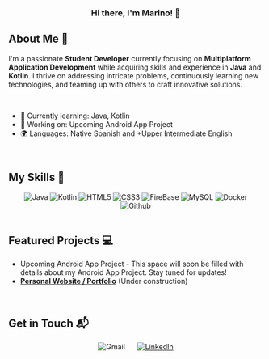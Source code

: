<div align="center">
  <h3>Hi there, I'm Marino! 👋</h3>
</div>



## About Me 🚀

I'm a passionate **Student Developer** currently focusing on **Multiplatform Application Development** while acquiring skills and experience in **Java** and **Kotlin**. I thrive on addressing intricate problems, continuously learning new technologies, and teaming up with others to craft innovative solutions.

<br>

- 🌱 Currently learning: Java, Kotlin
- 🔭 Working on: Upcoming Android App Project
- 🌍 Languages: Native Spanish and +Upper Intermediate English

<br>

## My Skills 🧠

<div align="center">
  <img src="https://img.shields.io/badge/Java-007396?style=for-the-badge&logo=java&logoColor=white" alt="Java" />
  <img src="https://img.shields.io/badge/Kotlin-B125EA?style=for-the-badge&logo=kotlin&logoColor=white" alt="Kotlin" />
  <img src="https://img.shields.io/badge/HTML5-E34F26?style=for-the-badge&logo=html5&logoColor=white" alt="HTML5" />
  <img src="https://img.shields.io/badge/CSS3-1572B6?style=for-the-badge&logo=css3&logoColor=white" alt="CSS3" />
  <img src="https://img.shields.io/badge/firebase-ffca28?style=for-the-badge&logo=firebase&logoColor=black" alt="FireBase" />
  <img src="https://img.shields.io/badge/MySQL-005C84?style=for-the-badge&logo=mysql&logoColor=white" alt="MySQL" />
  <img src="https://img.shields.io/badge/Docker-2CA5E0?style=for-the-badge&logo=docker&logoColor=white" alt="Docker" />
  <img src="https://img.shields.io/badge/GitHub-100000?style=for-the-badge&logo=github&logoColor=white" alt="Github" />
</div>

<br>

## Featured Projects 💻

- Upcoming Android App Project - This space will soon be filled with details about my Android App Project. Stay tuned for updates!
- **[Personal Website / Portfolio](https://shkprojects.github.io/portfolio/)** (Under construction)


<br>

## Get in Touch 📬

<div align="center">
    <img src="https://img.shields.io/badge/marinolb92@gmail.com-D14836?style=for-the-badge&logo=gmail&logoColor=white" alt="Gmail" style="margin: 0 10px;" />
    <a href="https://www.linkedin.com/in/marinolb/" target="_blank" rel="noopener noreferrer">
        <img src="https://img.shields.io/badge/LinkedIn-0077B5?style=for-the-badge&logo=linkedin&logoColor=white" alt="LinkedIn" style="margin: 0 10px;" />
    </a>
</div>
